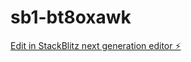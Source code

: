 # sb1-bt8oxawk

[Edit in StackBlitz next generation editor ⚡️](https://stackblitz.com/~/github.com/baraodabetzinha/sb1-bt8oxawk)